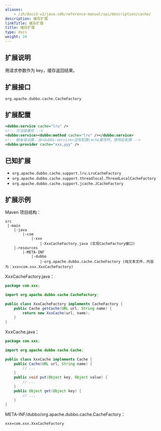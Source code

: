 ```yaml
---
aliases:
    - /zh/docs3-v2/java-sdk/reference-manual/spi/description/cache/
description: 缓存扩展
linkTitle: 缓存扩展
title: 缓存扩展
type: docs
weight: 24
---
```



## 扩展说明

用请求参数作为 key，缓存返回结果。

## 扩展接口

`org.apache.dubbo.cache.CacheFactory`

## 扩展配置

```xml
<dubbo:service cache="lru" />
<!-- 方法级缓存 -->
<dubbo:service><dubbo:method cache="lru" /></dubbo:service> 
<!-- 缺省值设置，当<dubbo:service>没有配置cache属性时，使用此配置 -->
<dubbo:provider cache="xxx,yyy" /> 
```

## 已知扩展

* `org.apache.dubbo.cache.support.lru.LruCacheFactory`
* `org.apache.dubbo.cache.support.threadlocal.ThreadLocalCacheFactory`
* `org.apache.dubbo.cache.support.jcache.JCacheFactory`


## 扩展示例

Maven 项目结构：

```
src
 |-main
    |-java
        |-com
            |-xxx
                |-XxxCacheFactory.java (实现CacheFactory接口)
    |-resources
        |-META-INF
            |-dubbo
                |-org.apache.dubbo.cache.CacheFactory (纯文本文件，内容为：xxx=com.xxx.XxxCacheFactory)
```

XxxCacheFactory.java：

```java
package com.xxx;
 
import org.apache.dubbo.cache.CacheFactory;
 
public class XxxCacheFactory implements CacheFactory {
    public Cache getCache(URL url, String name) {
        return new XxxCache(url, name);
    }
}
```

XxxCache.java：

```java
package com.xxx;
 
import org.apache.dubbo.cache.Cache;
 
public class XxxCache implements Cache {
    public Cache(URL url, String name) {
        // ...
    }
    public void put(Object key, Object value) {
        // ...
    }
    public Object get(Object key) {
        // ...
    }
}
```

META-INF/dubbo/org.apache.dubbo.cache.CacheFactory：

```properties
xxx=com.xxx.XxxCacheFactory
```